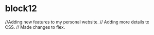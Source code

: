 # block12
//Adding new features to my personal website.
// Adding more details to CSS.
// Made changes to flex.